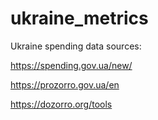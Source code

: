 # ukraine_metrics
Ukraine spending data sources:

https://spending.gov.ua/new/

https://prozorro.gov.ua/en

https://dozorro.org/tools
